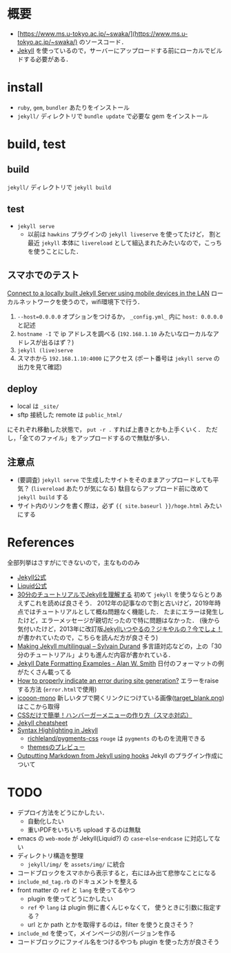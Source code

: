 # 概要
- [https://www.ms.u-tokyo.ac.jp/~swaka/](https://www.ms.u-tokyo.ac.jp/~swaka/) のソースコード．
- [Jekyll](https://jekyllrb.com/) を使っているので，サーバーにアップロードする前にローカルでビルドする必要がある．

# install
- `ruby`, `gem`, `bundler` あたりをインストール
- `jekyll/` ディレクトリで `bundle update` で必要な gem をインストール

# build, test
## build
`jekyll/` ディレクトリで `jekyll build`

## test
- `jekyll serve`
    - 以前は `hawkins` プラグインの `jekyll liveserve` を使ってたけど，
      割と最近 `jekyll` 本体に `livereload` として組込まれたみたいなので，こっちを使うことにした．

## スマホでのテスト
[Connect to a locally built Jekyll Server using mobile devices in the LAN](https://stackoverflow.com/questions/16608466/connect-to-a-locally-built-jekyll-server-using-mobile-devices-in-the-lan)
ローカルネットワークを使うので，wifi環境下で行う．
1. `--host=0.0.0.0` オプションをつけるか， `_config.yml_` 内に `host: 0.0.0.0` と記述
2. `hostname -I` で ip アドレスを調べる (`192.168.1.10` みたいなローカルなアドレスが出るはず？)
3. `jekyll (live)serve`
4. スマホから `192.168.1.10:4000` にアクセス (ポート番号は `jekyll serve` の出力を見て確認)

## deploy
- local は `_site/`
- sftp 接続した remote は `public_html/`

にそれぞれ移動した状態で， `put -r .` すれば上書きとかも上手くいく．
ただし，「全てのファイル」をアップロードするので無駄が多い．

## 注意点
- (要調査) `jekyll serve` で生成したサイトをそのままアップロードしても平気？
  (`livereload` あたりが気になる)
  駄目ならアップロード前に改めて `jekyll build` する
- サイト内のリンクを書く際は，必ず `{{ site.baseurl }}/hoge.html` みたいにする

# References
全部列挙はさすがにできないので，主なもののみ

- [Jekyll公式](https://jekyllrb.com/docs/)
- [Liquid公式](https://shopify.github.io/liquid/)
- [30分のチュートリアルでJekyllを理解する](https://melborne.github.io/2012/05/13/first-step-of-jekyll/)
  初めて `jekyll` を使うならとりあえずこれを読めば良さそう．
  2012年の記事なので割と古いけど，2019年時点ではチュートリアルとして概ね問題なく機能した．
  たまにエラーは発生したけど，エラーメッセージが親切だったので特に問題はなかった．
  (後から気付いたけど，2013年に改訂版[Jekyllいつやるの？ジキやルの？今でしょ！](http://melborne.github.io/2013/05/20/now-the-time-to-start-jekyll/)が書かれていたので，こちらを読んだ方が良さそう)
- [Making Jekyll multilingual – Sylvain Durand](https://www.sylvaindurand.org/making-jekyll-multilingual/)
  多言語対応などの，上の「30分のチュートリアル」よりも進んだ内容が書かれている．
- [Jekyll Date Formatting Examples - Alan W. Smith](http://alanwsmith.com/jekyll-liquid-date-formatting-examples)
  日付のフォーマットの例がたくさん載ってる
- [How to properly indicate an error during site generation?](https://talk.jekyllrb.com/t/how-to-properly-indicate-an-error-during-site-generation/447)
  エラーをraiseする方法 (`error.html`で使用)
- [icooon-mono](http://icooon-mono.com/)
  新しいタブで開くリンクにつけている画像([target_blank.png](/jekyll/img/target_blank.png))はここから取得
- [CSSだけで簡単！ハンバーガーメニューの作り方（スマホ対応）](https://saruwakakun.com/html-css/reference/nav-drawer)
- [Jekyll cheatsheet](https://devhints.io/jekyll)
- [Syntax Highlighting in Jekyll](https://mycyberuniverse.com/syntax-highlighting-jekyll.html)
    - [richleland/pygments-css](https://github.com/richleland/pygments-css) `rouge` は `pygments` のものを流用できる
    - [themesのプレビュー](http://richleland.github.io/pygments-css/)
- [Outputting Markdown from Jekyll using hooks](https://humanwhocodes.com/blog/2019/04/jekyll-hooks-output-markdown/)
  Jekyll のプラグイン作成について

# TODO
- デプロイ方法をどうにかしたい．
    - 自動化したい
    - 重いPDFをいちいち upload するのは無駄
- emacs の `web-mode` が Jekyll(Liquid?) の `case`-`else`-`endcase` に対応してない
- ディレクトリ構造を整理
    - `jekyll/img/` を `assets/img/` に統合
- コードブロックをスマホから表示すると，右にはみ出て悲惨なことになる
- `include_md_tag.rb` のドキュメントを整える
- front matter の `ref` と `lang` を使ってるやつ
    - plugin を使ってどうにかしたい
    - `ref` や `lang` は plugin 側に書くんじゃなくて，
      使うときに引数に指定する？
    - url とか path とかを取得するのは，filter を使うと良さそう？
- `include_md` を使って，メインページの別バージョンを作る
- コードブロックにファイル名をつけるやつも plugin を使った方が良さそう
